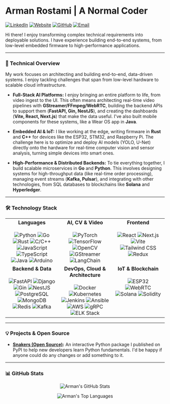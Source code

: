 # Arman Rostami | A Normal Coder

<p align="left">
  <a href="https://linkedin.com/in/arman--rostami"><img src="https://img.shields.io/badge/LinkedIn-0077B5?style=for-the-badge&logo=linkedin&logoColor=white" alt="LinkedIn"/></a>
  <a href="https://armanrasta.github.io"><img src="https://img.shields.io/badge/Website-333333?style=for-the-badge&logo=cachet&logoColor=white" alt="Website"/></a>
  <a href="https://github.com/armanrasta"><img src="https://img.shields.io/badge/GitHub-181717?style=for-the-badge&logo=github&logoColor=white" alt="GitHub"/></a>
  <a href="mailto:armanrostami@outlook.com"><img src="https://img.shields.io/badge/Email-0078D4?style=for-the-badge&logo=microsoft-outlook&logoColor=white" alt="Email"/></a>
</p>

Hi there! I enjoy transforming complex technical requirements into deployable solutions. I have experience building end-to-end systems, from low-level embedded firmware to high-performance applications.

---

### 🚀 Technical Overview

My work focuses on architecting and building end-to-end, data-driven systems. I enjoy tackling challenges that span from low-level hardware to scalable cloud infrastructure.

* **Full-Stack AI Platforms:** I enjoy bringing an entire platform to life, from video ingest to the UI. This often means architecting real-time video pipelines with **GStreamer/FFmpeg/WebRTC**, building the backend APIs to support them (**FastAPI, Gin, NestJS**), and creating the dashboards (**Vite, React, Next.js**) that make the data useful. I've also built mobile components for these systems, like a Wear OS app in **Java**.

* **Embedded AI & IoT:** I like working at the edge, writing firmware in **Rust** and **C++** for devices like the ESP32, STM32, and Raspberry Pi. The challenge here is to optimize and deploy AI models (YOLO, U-Net) directly onto the hardware for real-time computer vision and sensor analysis, turning simple devices into smart ones.

* **High-Performance & Distributed Backends:** To tie everything together, I build scalable microservices in **Go** and **Python**. This involves designing systems for high-throughput data (like real-time order processing), managing event streams (**Kafka, Pulsar**), and integrating with other technologies, from SQL databases to blockchains like **Solana** and **Hyperledger**.

---

### 🛠️ Technology Stack

<table>
  <tr>
    <td align="center" valign="top" width="33%">
      <strong>Languages</strong><br><br>
      <img src="https://img.shields.io/badge/Python-3776AB?style=flat-square&logo=python&logoColor=white" alt="Python">
      <img src="https://img.shields.io/badge/Go-00ADD8?style=flat-square&logo=go&logoColor=white" alt="Go">
      <img src="https://img.shields.io/badge/Rust-DEA584?style=flat-square&logo=rust&logoColor=black" alt="Rust">
      <img src="https://img.shields.io/badge/C/C++-00599C?style=flat-square&logo=cplusplus&logoColor=white" alt="C/C++">
      <img src="https://img.shields.io/badge/JavaScript-F7DF1E?style=flat-square&logo=javascript&logoColor=black" alt="JavaScript">
      <img src="https://img.shields.io/badge/TypeScript-3178C6?style=flat-square&logo=typescript&logoColor=white" alt="TypeScript">
      <img src="https://img.shields.io/badge/Java-ED8B00?style=flat-square&logo=openjdk&logoColor=white" alt="Java">
      <img src="https://img.shields.io/badge/Arduino-00979D?style=flat-square&logo=arduino&logoColor=white" alt="Arduino"> 
    </td>
    <td align="center" valign="top" width="33%">
      <strong>AI, CV & Video</strong><br><br>
      <img src="https://img.shields.io/badge/PyTorch-EE4C2C?style=flat-square&logo=pytorch&logoColor=white" alt="PyTorch">
      <img src="https://img.shields.io/badge/TensorFlow-FF6F00?style=flat-square&logo=tensorflow&logoColor=white" alt="TensorFlow">
      <img src="https://img.shields.io/badge/OpenCV-5C3EE8?style=flat-square&logo=opencv&logoColor=white" alt="OpenCV">
      <img src="https://img.shields.io/badge/GStreamer-000000?style=flat-square&logo=gstreamer&logoColor=white" alt="GStreamer">
      <img src="https://img.shields.io/badge/LangChain-FFFFFF?style=flat-square&logo=langchain&logoColor=black" alt="LangChain">
    </td>
    <td align="center" valign="top" width="33%">
      <strong>Frontend</strong><br><br>
      <img src="https://img.shields.io/badge/React-61DAFB?style=flat-square&logo=react&logoColor=black" alt="React"> 
      <img src="https://img.shields.io/badge/Next.js-000000?style=flat-square&logo=nextdotjs&logoColor=white" alt="Next.js"> 
      <img src="https://img.shields.io/badge/Vite-646CFF?style=flat-square&logo=vite&logoColor=white" alt="Vite"> 
      <img src="https://img.shields.io/badge/Tailwind_CSS-06B6D4?style=flat-square&logo=tailwindcss&logoColor=white" alt="Tailwind CSS"> 
      <img src="https://img.shields.io/badge/Redux-764ABC?style=flat-square&logo=redux&logoColor=white" alt="Redux"> 
    </td>
  </tr>
  <tr>
    <td align="center" valign="top" width="33%">
      <strong>Backend & Data</strong><br><br>
      <img src="https://img.shields.io/badge/FastAPI-009688?style=flat-square&logo=fastapi&logoColor=white" alt="FastAPI"> 
      <img src="https://img.shields.io/badge/Django-092E20?style=flat-square&logo=django&logoColor=white" alt="Django"> 
      <img src="https://img.shields.io/badge/Gin-007C9E?style=flat-square&logo=gin&logoColor=white" alt="Gin"> 
      <img src="https://img.shields.io/badge/Express-000000?style=flat-square&logo=express&logoColor=white" alt="NestJS"> 
      <img src="https://img.shields.io/badge/PostgreSQL-4169E1?style=flat-square&logo=postgresql&logoColor=white" alt="PostgreSQL"> 
      <img src="https://img.shields.io/badge/MongoDB-47A248?style=flat-square&logo=mongodb&logoColor=white" alt="MongoDB"> 
      <img src="https://img.shields.io/badge/Redis-DC382D?style=flat-square&logo=redis&logoColor=white" alt="Redis"> 
      <img src="https://img.shields.io/badge/Kafka-231F20?style=flat-square&logo=apachekafka&logoColor=white" alt="Kafka">
    </td>
    <td align="center" valign="top" width="33%">
      <strong>DevOps, Cloud & Architecture</strong><br><br> 
      <img src="https://img.shields.io/badge/Docker-2496ED?style=flat-square&logo=docker&logoColor=white" alt="Docker"> 
      <img src="https://img.shields.io/badge/Kubernetes-326CE5?style=flat-square&logo=kubernetes&logoColor=white" alt="Kubernetes"> 
      <img src="https://img.shields.io/badge/Jenkins-D24939?style=flat-square&logo=jenkins&logoColor=white" alt="Jenkins"> 
      <img src="https://img.shields.io/badge/Ansible-EE0000?style=flat-square&logo=ansible&logoColor=white" alt="Ansible"> 
      <img src="https://img.shields.io/badge/AWS-232F3E?style=flat-square&logo=amazonwebservices&logoColor=white" alt="AWS"> 
      <img src="https://img.shields.io/badge/gRPC-000000?style=flat-square&logo=grpc&logoColor=white" alt="gRPC">
      <img src="https://img.shields.io/badge/ELK_Stack-005571?style=flat-square&logo=elasticsearch&logoColor=white" alt="ELK Stack"> 
    </td>
    <td align="center" valign="top" width="33%">
      <strong>IoT & Blockchain</strong><br><br>
      <img src="https://img.shields.io/badge/ESP32-E7302A?style=flat-square&logo=espressif&logoColor=white" alt="ESP32">
      <img src="https://img.shields.io/badge/WebRTC-000000?style=flat-square&logo=webrtc&logoColor=white" alt="WebRTC">
      <img src="https://img.shields.io/badge/Solana-9945FF?style=flat-square&logo=solana&logoColor=white" alt="Solana">
      <img src="https://img.shields.io/badge/Solidity-363636?style=flat-square&logo=solidity&logoColor=white" alt="Solidity">
    </td>
  </tr>
</table>

---

### 💡 Projects & Open Source

* **[Snakers (Open Source)](https://github.com/armanrasta/snakers):** An interactive Python package I published on PyPI to help new developers learn Python fundamentals. I'd be happy if anyone could do any changes or add something to it.

---

### 📊 GitHub Stats

<p align="center">
  <img align="center" src="https://github-readme-stats-armanrasta.vercel.app/api?username=armanrasta&show_icons=true&theme=dracula&include_all_commits=true&count_private=true" alt="Arman's GitHub Stats" />
</p>
<p align="center">
  <img align="center" src="https://github-readme-stats-armanrasta.vercel.app/api/top-langs/?username=armanrasta&layout=compact&theme=dracula" alt="Arman's Top Languages" />
</p>
